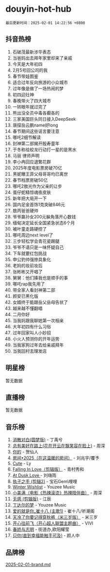 # douyin-hot-hub

`最后更新时间：2025-02-01 14:22:56 +0800`

## 抖音热榜

1. 石破茂最新涉华表态
1. 当爸妈出去拜年家里却来了亲戚
1. 今天是大年初四
1. 2月5号回公司的我
1. 春节带娃图鉴
1. 适合过年反向旅游的小众城市
1. 过年像是做了一场热闹的梦
1. 初四迎灶神
1. 春晚带火了四大城市
1. 一转眼年就过完了
1. 熊出没全员中毒各癫各的
1. 三家美国巨头同日接入DeepSeek
1. 唐探岳云鹏name好long
1. 春节期间这些谣言要注意
1. 哪吒2细节解读
1. 封神第二部揭开殷寿童年
1. 于冬称给蛟龙行动打一星的是黑水
1. 马丽 律师声明
1. 李小冉回应退繁花群
1. 2025年度电影票房破70亿
1. 黑妮曝王菲父母哥哥均已离世
1. 春节档票房破50亿
1. 哪吒2敖光作为父亲的让步
1. 蛋仔蛇精惊魂夜皮肤
1. 新年把大局开一下
1. 国内足金首饰1克突破846元
1. 敖丙爸爸硬帅
1. 爷爷赢孙女200元躲角落开心数钱
1. 缅甸决定延长全国紧急状态6个月
1. 被叶童走路硬控了
1. 哪吒周边next level了
1. 三步轻松学会青花瓷踢腿
1. 爷爷不语只是一味怀疑自己
1. 下车就要红包挑战
1. 申公豹帅强惨具象化
1. 老妈的妆前妆后
1. 张彬彬又开唱了
1. 舅舅：他们揍我也是顺手的事
1. 哪吒rap我先用了
1. 带全家人看封神第二部
1. 颜安已黑化版
1. 女婿终于能跟岳父岳母告状了
1. 越来越不懂翻唱
1. 二月你好
1. 当我妈跟我聊她第一次相亲
1. 大年初四有什么习俗
1. 过年回家叫人小妙招
1. 小火人预测你的开年运势
1. 当我家狗过年去给亲戚拜年
1. 当我回村去理发店

## 明星榜

暂无数据

## 直播榜

暂无数据

## 音乐榜

1. [消散对白(圆梦版)](https://sf5-hl-cdn-tos.douyinstatic.com/obj/tos-cn-ve-2774/og4jB5I5IizzoZVAAAzWgBMAsMDWoArfwBOiFs) - 丁禹兮
1. [总有美好在路上(花在开云在飘笑容在脸上)](https://sf5-hl-cdn-tos.douyinstatic.com/obj/tos-cn-ve-2774/oU5u7NwtfBIvaNhoQBszOvAlRiAoiWAVVyBMq4) - 周深
1. [你的](https://sf5-hl-cdn-tos.douyinstatic.com/obj/tos-cn-ve-2774/oYuIeKf42jB7sEV6B2upMdpYAgfrQWj0FeRegh) - 贺仙人
1. [房间•2025（在这温暖的房间）](https://sf5-hl-cdn-tos.douyinstatic.com/obj/tos-cn-ve-2774/oMzJcnT8BgIetASeBfwfEeBQVNfACiCifhfZP7g) - 刘兆宇/覆予
1. [Cute](https://sf5-hl-cdn-tos.douyinstatic.com/obj/tos-cn-ve-2774/o4IbIzHWKAAB4wsS5qMBRiiAlEBGTpQRNfFvuo) - Ly
1. [Falling In Love（剪辑版）](https://sf5-hl-cdn-tos.douyinstatic.com/obj/tos-cn-ve-2774/o8ajpA8zzgBPahbBIO8AcKGBLJezFCRd1wfP9f) - 青村秀和
1. [ At Dusk  Love ](https://sf5-hl-cdn-tos.douyinstatic.com/obj/tos-cn-ve-2774/o8CrpCf5CaYgI4ZrtQgMQAFEfuGqNnRSDQAPBc) - 刘嗨雨
1. [执子之手 (剪辑2)](https://sf5-hl-cdn-tos.douyinstatic.com/obj/tos-cn-ve-2774/oUoZLQjCc31XzqsBnBQUNgeKtYPBcgbFDwtfcu) - 宝石Gem\哩哩
1. [Winter Wishlist](https://sf5-hl-cdn-tos.douyinstatic.com/obj/tos-cn-ve-2774/oIIgUOeamCFCVAzxN6MFRLIBlLGpUqQxeeHrLE) - Youzee Music
1. [小美满（电影《热辣滚烫》热辣陪伴曲）](https://sf5-hl-cdn-tos.douyinstatic.com/obj/tos-cn-ve-2774/o0GAn2lSgfZIDUgtevCGDQYnFg4CwnrBaxbTZL) - 周深
1. [无感 (剪辑版)](https://sf5-hl-cdn-tos.douyinstatic.com/obj/tos-cn-ve-2774/o0eIsUzJBDlQaQFC5OFlgbMEZC1TFYBftOBn6p) - 江辰
1. [丁达尔的梦](https://sf5-hl-cdn-tos.douyinstatic.com/obj/tos-cn-ve-2774/oMU3WirUZBVQkAC9ccG5P2IQirziZM2RTInUY) - Youzee Music
1. [爱的就是你_崔十八 (主歌1)](https://sf5-hl-cdn-tos.douyinstatic.com/obj/tos-cn-ve-2774/oI5BO5DhFZ6UTcNCnZaOCBLtZ7WIMQGfgnXf5E) - 崔十八/听潮阁
1. [天冷了你要记得穿秋裤（米三岁版）](https://sf5-hl-cdn-tos.douyinstatic.com/obj/tos-cn-ve-2774/oQlIwVIDWiZ6BQilAorS7MA0AgCkQDvcZAdm1) - 米三岁
1. [开心往前飞（开心超人联盟主题曲）](https://sf5-hl-cdn-tos.douyinstatic.com/obj/tos-cn-ve-2774/9d8fb7c82cf1421fb93a9fe925275e0a) - VIVI
1. [春娇与志明](https://sf5-hl-cdn-tos.douyinstatic.com/obj/tos-cn-ve-2774/e530d8fceb7044b39707d7f9ff54add1) - 街道办,欧阳耀莹
1. [只你(直到幸福能触手可及)](https://sf5-hl-cdn-tos.douyinstatic.com/obj/tos-cn-ve-2774/o0lBkRDzFTeaVSUz3ZZSCBVtZ5DIMQGfgmEAuE) - 颜人中

## 品牌榜

[2025-02-01-brand.md](2025-02-01-brand.md)
